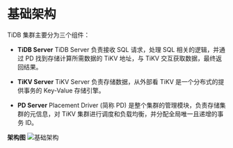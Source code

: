 # 基础架构

TiDB 集群主要分为三个组件：
- **TiDB Server**
TiDB Server 负责接收 SQL 请求，处理 SQL 相关的逻辑，并通过 PD 找到存储计算所需数据的 TiKV 地址，与 TiKV 交互获取数据，最终返回结果。

- **TiKV Server**
TiKV Server 负责存储数据，从外部看 TiKV 是一个分布式的提供事务的 Key-Value 存储引擎。

- **PD Server**
Placement Driver (简称 PD) 是整个集群的管理模块，负责存储集群的元信息，对 TiKV 集群进行调度和负载均衡，并分配全局唯一且递增的事务 ID。

**架构图**
![基础架构](../../../../../image/TiDB/Basic-Infrastructure.png)
